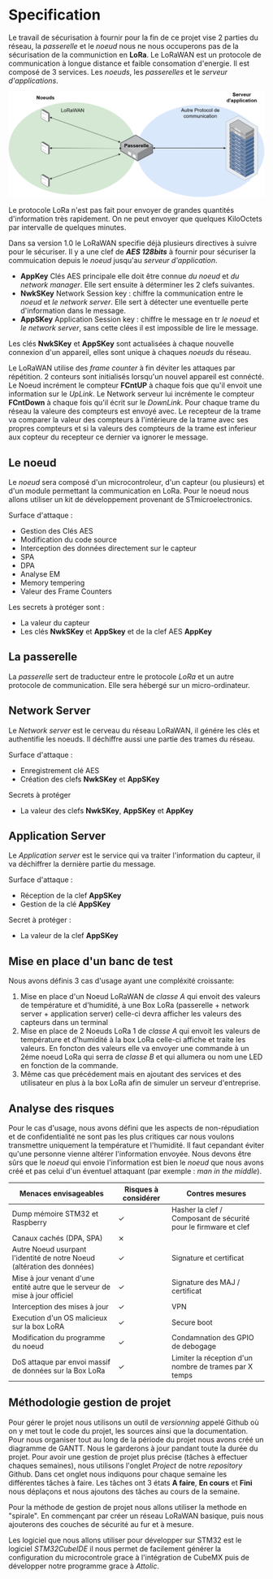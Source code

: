  # Specification
Le travail de sécurisation à fournir pour la fin de ce projet vise 2 parties du réseau, la *passerelle* et le *noeud* nous ne nous occuperons pas de la sécurisation de la communiction en **LoRa**.
Le LoRaWAN est un protocole de communication à longue distance et faible consomation d'energie. Il est composé de 3 services. Les *noeuds*, les *passerelles* et le *serveur d'applications*. 

![fonctionnement_lora](Schema_techniques/Schema_LoRaWAN.png)

Le protocole LoRa n'est pas fait pour envoyer de grandes quantités d'information très rapidement. On ne peut envoyer que quelques KiloOctets par intervalle de quelques minutes.

Dans sa version 1.0 le LoRaWAN specifie déjà plusieurs directives à suivre pour le sécuriser.
Il y a une clef de ***AES 128bits*** à fournir pour sécuriser la commuication depuis le *noeud* jusqu'au *serveur d'application*.
- **AppKey** Clés AES principale elle doit être connue *du noeud* et *du network manager*. Elle sert ensuite à déterminer les 2 clefs suivantes.
- **NwkSKey** Network Session key : chiffre la communication entre le *noeud* et *le network server*. Elle sert à détecter une eventuelle perte d'information dans le message.
- **AppSKey** Application Session key : chiffre le message en tr *le noeud* et *le network server*, sans cette clées il est impossible de lire le message.

Les clés **NwkSKey** et **AppSKey** sont actualisées à chaque nouvelle connexion d'un appareil, elles sont unique à chaques *noeuds* du réseau.

Le LoRaWAN utilise des *frame counter* à fin déviter les attaques par répétition.
2 conteurs sont initialisés lorsqu'un nouvel appareil est connécté.
Le Noeud incrément le compteur **FCntUP** à chaque fois que qu'il envoit une information sur le *UpLink*. Le Network serveur lui incrémente le compteur **FCntDown** à chaque fois qu'il écrit sur le *DownLink*. Pour chaque trame du réseau la valeure des compteurs est envoyé avec. Le recepteur de la trame va comparer la valeur des compteurs à l'intérieure de la trame avec ses propres compteurs et si la valeurs des compteurs de la trame est inferieur aux copteur du recepteur ce dernier va ignorer le message.

## Le noeud
Le *noeud* sera composé d'un microcontroleur, d'un capteur (ou plusieurs) et d'un module permettant la communication en LoRa. Pour le noeud nous allons utiliser un kit de développement provenant de STmicroelectronics.

Surface d'attaque : 
-  Gestion des Clés AES
-  Modification du code source
-  Interception des données directement sur le capteur
-  SPA
-  DPA
-  Analyse EM
-  Memory tempering
-  Valeur des Frame Counters

Les secrets à protéger sont :
-  La valeur du capteur
-  Les clés **NwkSKey** et **AppSkey** et de la clef AES **AppKey**

## La passerelle
La *passerelle* sert de traducteur entre le protocole *LoRa* et un autre protocole de communication. Elle sera hébergé sur un micro-ordinateur.

## Network Server
Le *Network server* est le cerveau du réseau LoRaWAN, il génére les clés et authentifie les noeuds. Il déchiffre aussi une partie des trames du réseau.

Surface d'attaque :
- Enregistrement clé AES
- Création des clefs **NwkSKey** et **AppSKey**

Secrets à protéger
- La valeur des clefs **NwkSKey**, **AppSKey** et **AppKey**

## Application Server
Le *Application server* est le service qui va traiter l'information du capteur, il va déchiffrer la dernière partie du message.

Surface d'attaque :
- Réception de la clef **AppSKey**
- Gestion de la clé **AppSKey**

Secret à protéger :
- La valeur de la clef **AppSKey**

## Mise en place d'un banc de test
Nous avons définis 3 cas d'usage ayant une compléxité croissante:

1. Mise en place d'un Noeud LoRaWAN de *classe A* qui envoit des valeurs de température et d'humidité, à une Box LoRa (passerelle + network server + application server) celle-ci devra afficher les valeurs des capteurs dans un terminal
2. Mise en place de 2 Noeuds  LoRa 1 de *classe A* qui envoit les valeurs de température et d'humidité à la box LoRa celle-ci affiche et traite les valeurs. En foncton des valeurs elle va envoyer une commande à un 2éme noeud LoRa qui serra de *classe B* et qui allumera ou nom une LED en fonction de la commande.
3. Même cas que précédement mais en ajoutant des services et des utilisateur en plus à la box LoRa afin de simuler un serveur d'entreprise.


## Analyse des risques

Pour le cas d'usage, nous avons défini que les aspects de non-répudiation et de confidentialité ne sont pas les plus critiques car nous voulons transmettre uniquement la température et l'humidité.
Il faut cepandant éviter qu'une personne vienne altérer l'information envoyée. Nous devons être sûrs que le *noeud* qui envoie l'information est bien le *noeud* que nous avons créé et pas celui d'un éventuel attaquant (par exemple : *man in the middle*).

| Menaces envisageables                                                         | Risques à considérer | Contres mesures                                                  |
|-------------------------------------------------------------------------------|----------------------|------------------------------------------------------------------|
| Dump mémoire STM32 et Raspberry                                               | ✓                    | Hasher la clef / Composant de sécurité pour le firmware et clef  |
| Canaux cachés   (DPA, SPA)                                                    | ⨯                    |                                                                  |
| Autre Noeud usurpant l'identité de notre Noeud (altération des données)       | ✓                    | Signature et certificat                                          |
| Mise à jour venant d'une entité autre que le serveur de mise à jour officiel  | ✓                    | Signature des MAJ / certificat                                   |
| Interception des mises à jour                                                 | ✓                    | VPN                                                              |
| Execution d'un OS malicieux sur la box LoRA                                   | ✓                    | Secure boot                                                      |
| Modification du programme du noeud                                            | ✓                    | Condamnation des GPIO de debogage                                |
| DoS attaque par envoi massif de données sur la Box LoRa                      | ✓                    | Limiter la réception d'un nombre de trames par X temps            |

## Méthodologie gestion de projet

Pour gérer le projet nous utilisons un outil de *versionning* appelé Github où on y met tout le code du projet, les sources ainsi que la documentation. Pour nous organiser tout au long de la période du projet nous avons créé un diagramme de GANTT. Nous le garderons à jour pandant toute la durée du projet. Pour avoir une gestion de projet plus précise (tâches à effectuer chaques semaines), nous utilisons l'onglet *Project* de notre *repository* Github. Dans cet onglet nous indiquons pour chaque semaine les différentes tâches à faire. Les tâches ont 3 états **A faire**, **En cours** et **Fini** nous déplaçons et nous ajoutons des tâches au cours de la semaine.

Pour la méthode de gestion de projet nous allons utiliser la methode en "spirale". En commençant par créer un réseau LoRaWAN basique, puis nous ajouterons des couches de sécurité au fur et à mesure.

Les logiciel que nous allons utiliser pour développer sur STM32 est le logiciel *STM32CubeIDE* il nous permet de facilement générer la configuration du microcontrole grace à l'intégration de CubeMX puis de développer notre programme grace à *Attolic*.